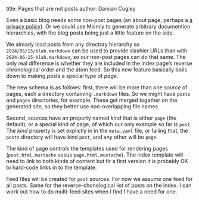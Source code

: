 title: Pages that are not posts
author: Damian Cugley

Even a basic blog needs some non-post pages (an about page, perhaps a
[a privacy policy]). Or we could use Mismiy to generate arbitrary
documention hierarchies, with the blog posts being just a little
feature on the side.

We already load posts from any directory hierarchy so
`2024/06/15/blah.markdown` can be used to provide slashier URLs than
with `2024-06-15-blah.markdown`, so our non-post pages can do that
same. The only real difference is whether they are included in the
index page’s reverse chronological order and the atom feed. So this new
feature basically boils down to making _posts_ a special type
of _page_.

The new schema is as follows: first, there will be more than
one _source_ of pages, each a directory containing `.markdown` files.
So we might have `posts` and `pages` directories, for example. These
get merged together on the generated site, so they better use
non-overlapping file names.

Second, sources have an property named _kind_ that is either `page`
(the default), or a special kind of page, of which our only example so
far is `post`. The _kind_ property is set explictly in in the
`meta.yaml` file, or failing that, the `posts` directory will have kind
`post`, and any other will be `page`.

The kind of page controls the templates used for rendering pages
(`post.html.mustache` vesus `page.html.mustache`). The index template
will need to link to both kinds of content but fir a first version it
is probably OK to hard-code links in to the template.

Feed files will be created for `post` sources. For now we assume one
feed for all posts. Same for the reverse-chonological list of posts on
the index. I can work out how to do multi-feed sites when I find I have
a need for one.


[a privacy policy]: https://www.jwz.org/xscreensaver/google.html
